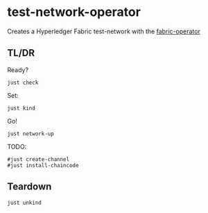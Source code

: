 # test-network-operator
Creates a Hyperledger Fabric test-network with the [fabric-operator](https://github.com/hyperledger-labs/fabric-operator)

## TL/DR

Ready?
```shell
just check 
```

Set:
```shell
just kind 
```

Go!
```shell
just network-up
```

TODO: 
```shell
#just create-channel
#just install-chaincode 
```

## Teardown

```shell
just unkind
```